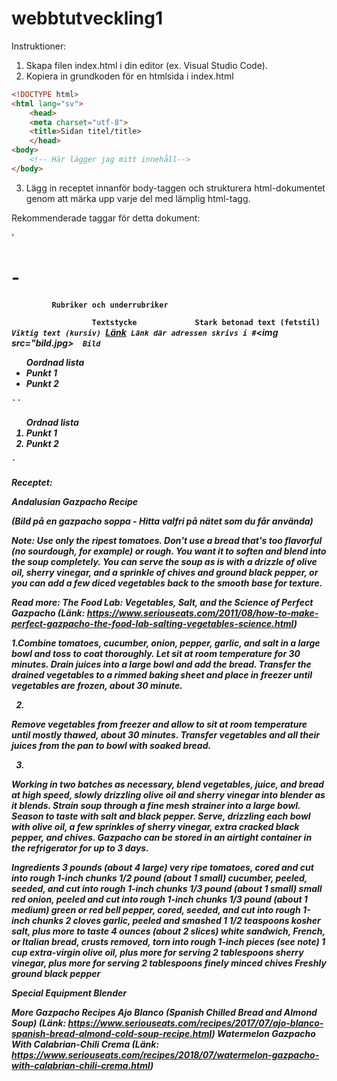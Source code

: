 # webbtutveckling1

Instruktioner: 
1. Skapa filen index.html i din editor (ex. Visual Studio Code).
1. Kopiera in grundkoden för en htmlsida i index.html

```html
<!DOCTYPE html>
<html lang="sv">
    <head>
    <meta charset="utf-8">
    <title>Sidan titel/title>
    </head>
<body>
    <!-- Här lägger jag mitt innehåll--> 
</body>

```
3. Lägg in receptet innanför body-taggen och strukturera html-dokumentet genom att märka 
upp varje del med lämplig html-tagg.

Rekommenderade taggar för detta dokument: 

'<h1> - <h4>`          Rubriker och underrubriker
`<p>`                   Textstycke
`<strong>`              Stark betonad text (fetstil)
`<em>`                  Viktig text (kursiv) 
`<a href="#">Länk</a>`  Länk där adressen skrivs i #
`<img src="bild.jpg>`   Bild
`<ul>                  Oordnad lista
    <li>Punkt 1</li>
    <li>Punkt 2</li>
</ul>`
`<ol>                  Ordnad lista
    <li>Punkt 1</li>
    <li>Punkt 2</li>
</ol>`

**Receptet:**

Andalusian Gazpacho Recipe

(Bild på en gazpacho soppa - Hitta valfri på nätet som du får använda)

Note: Use only the ripest tomatoes. Don't use a bread that's too flavorful (no sourdough, for example) or rough. 
You want it to soften and blend into the soup completely. You can serve the soup as is with a drizzle of olive oil, 
sherry vinegar, and a sprinkle of chives and ground black pepper, or you can add a few diced vegetables back to the 
smooth base for texture.

Read more: The Food Lab: Vegetables, Salt, and the Science of Perfect Gazpacho (Länk: https://www.seriouseats.com/2011/08/how-to-make-perfect-gazpacho-the-food-lab-salting-vegetables-science.html)

1.Combine tomatoes, cucumber, onion, pepper, garlic, and salt in a large bowl and toss to coat thoroughly. 
Let sit at room temperature for 30 minutes. Drain juices into a large bowl and add the bread. Transfer the 
drained vegetables to a rimmed baking sheet and place in freezer until vegetables are frozen, about 30 minute.

2.
Remove vegetables from freezer and allow to sit at room temperature until mostly thawed, about 30 minutes. 
Transfer vegetables and all their juices from the pan to bowl with soaked bread.

3.
Working in two batches as necessary, blend vegetables, juice, and bread at high speed, slowly drizzling 
olive oil and sherry vinegar into blender as it blends. Strain soup through a fine mesh strainer into a 
large bowl. Season to taste with salt and black pepper. Serve, drizzling each bowl with olive oil, a 
few sprinkles of sherry vinegar, extra cracked black pepper, and chives. Gazpacho can be stored in an
 airtight container in the refrigerator for up to 3 days.

Ingredients
3 pounds (about 4 large) very ripe tomatoes, cored and cut into rough 1-inch chunks
1/2 pound (about 1 small) cucumber, peeled, seeded, and cut into rough 1-inch chunks
1/3 pound (about 1 small) small red onion, peeled and cut into rough 1-inch chunks
1/3 pound (about 1 medium) green or red bell pepper, cored, seeded, and cut into rough 1-inch chunks
2 cloves garlic, peeled and smashed
1 1/2 teaspoons kosher salt, plus more to taste
4 ounces (about 2 slices) white sandwich, French, or Italian bread, crusts removed, torn into rough 1-inch pieces (see note)
1 cup extra-virgin olive oil, plus more for serving
2 tablespoons sherry vinegar, plus more for serving
2 tablespoons finely minced chives
Freshly ground black pepper

Special Equipment
Blender

More Gazpacho Recipes
Ajo Blanco (Spanish Chilled Bread and Almond Soup) (Länk: https://www.seriouseats.com/recipes/2017/07/ajo-blanco-spanish-bread-almond-cold-soup-recipe.html)
Watermelon Gazpacho With Calabrian-Chili Crema  (Länk: https://www.seriouseats.com/recipes/2018/07/watermelon-gazpacho-with-calabrian-chili-crema.html)
